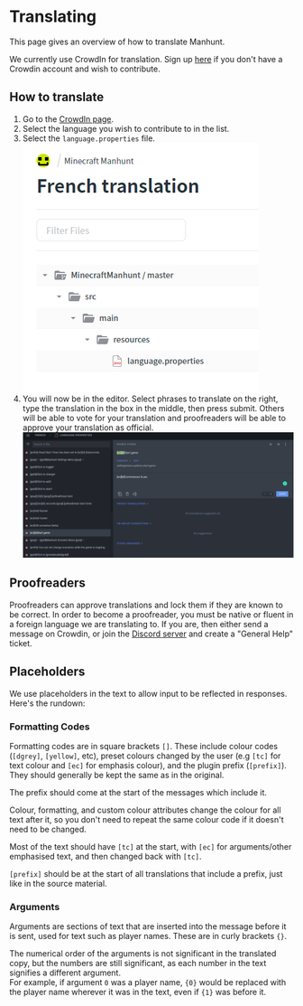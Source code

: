 # Translating

This page gives an overview of how to translate Manhunt.

We currently use CrowdIn for translation. Sign up [here](https://accounts.crowdin.com/register) if you don't have a Crowdin account and wish to contribute.

## How to translate

1. Go to the [CrowdIn page](https://crowdin.com/project/minecraft-manhunt).
2. Select the language you wish to contribute to in the list.
3. Select the `language.properties` file.\
   ![](../.gitbook/assets/image.png)
4. You will now be in the editor. Select phrases to translate on the right, type the translation in the box in the middle, then press submit. Others will be able to vote for your translation and proofreaders will be able to approve your translation as official.![](<../.gitbook/assets/image (2).png>)

## Proofreaders

Proofreaders can approve translations and lock them if they are known to be correct. In order to become a proofreader, you must be native or fluent in a foreign language we are translating to. If you are, then either send a message on Crowdin, or join the [Discord server](https://rb9.xyz/discord) and create a "General Help" ticket.

## Placeholders

We use placeholders in the text to allow input to be reflected in responses. Here's the rundown:

### Formatting Codes

Formatting codes are in square brackets `[]`. These include colour codes (`[dgrey]`, `[yellow]`, etc), preset colours changed by the user (e.g `[tc]` for text colour and `[ec]` for emphasis colour), and the plugin prefix (`[prefix]`). They should generally be kept the same as in the original.

The prefix should come at the start of the messages which include it.

Colour, formatting, and custom colour attributes change the colour for all text after it, so you don't need to repeat the same colour code if it doesn't need to be changed.

Most of the text should have `[tc]` at the start, with `[ec]` for arguments/other emphasised text, and then changed back with `[tc]`.

`[prefix]` should be at the start of all translations that include a prefix, just like in the source material.

### Arguments

Arguments are sections of text that are inserted into the message before it is sent, used for text such as player names. These are in curly brackets `{}`.

The numerical order of the arguments is not significant in the translated copy, but the numbers are still significant, as each number in the text signifies a different argument.\
For example, if argument `0` was a player name, `{0}` would be replaced with the player name wherever it was in the text, even if `{1}` was before it.

